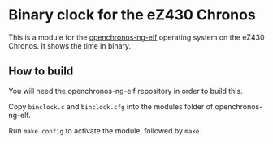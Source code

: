Binary clock for the eZ430 Chronos
==================================

This is a module for the [openchronos-ng-elf](https://github.com/BenjaminSoelberg/openchronos-ng-elf) operating system on the eZ430 Chronos. It shows the time in binary.

How to build
------------

You will need the openchronos-ng-elf repository in order to build this.

Copy `binclock.c` and `binclock.cfg` into the modules folder of openchronos-ng-elf.

Run `make config` to activate the module, followed by `make`.
